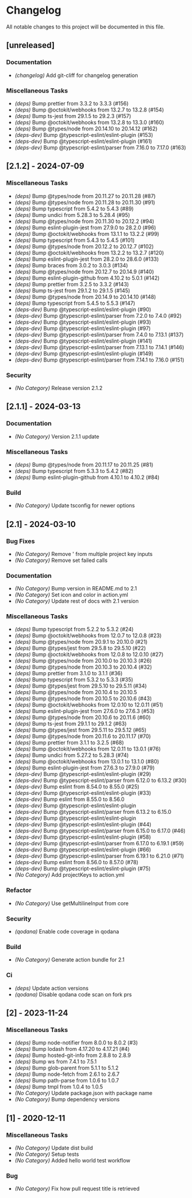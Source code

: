 # Changelog

All notable changes to this project will be documented in this file.

## [unreleased]

### Documentation

- *(changelog)* Add git-cliff for changelog generation


### Miscellaneous Tasks

- *(deps)* Bump prettier from 3.3.2 to 3.3.3 (#156)
- *(deps)* Bump @octokit/webhooks from 13.2.7 to 13.2.8 (#154)
- *(deps)* Bump ts-jest from 29.1.5 to 29.2.3 (#157)
- *(deps)* Bump @octokit/webhooks from 13.2.8 to 13.3.0 (#160)
- *(deps)* Bump @types/node from 20.14.10 to 20.14.12 (#162)
- *(deps-dev)* Bump @typescript-eslint/eslint-plugin (#153)
- *(deps-dev)* Bump @typescript-eslint/eslint-plugin (#161)
- *(deps-dev)* Bump @typescript-eslint/parser from 7.16.0 to 7.17.0 (#163)


## [2.1.2] - 2024-07-09

### Miscellaneous Tasks

- *(deps)* Bump @types/node from 20.11.27 to 20.11.28 (#87)
- *(deps)* Bump @types/node from 20.11.28 to 20.11.30 (#91)
- *(deps)* Bump typescript from 5.4.2 to 5.4.3 (#89)
- *(deps)* Bump undici from 5.28.3 to 5.28.4 (#95)
- *(deps)* Bump @types/node from 20.11.30 to 20.12.2 (#94)
- *(deps)* Bump eslint-plugin-jest from 27.9.0 to 28.2.0 (#96)
- *(deps)* Bump @octokit/webhooks from 13.1.1 to 13.2.2 (#99)
- *(deps)* Bump typescript from 5.4.3 to 5.4.5 (#101)
- *(deps)* Bump @types/node from 20.12.2 to 20.12.7 (#102)
- *(deps)* Bump @octokit/webhooks from 13.2.2 to 13.2.7 (#120)
- *(deps)* Bump eslint-plugin-jest from 28.2.0 to 28.6.0 (#133)
- *(deps)* Bump braces from 3.0.2 to 3.0.3 (#134)
- *(deps)* Bump @types/node from 20.12.7 to 20.14.9 (#140)
- *(deps)* Bump eslint-plugin-github from 4.10.2 to 5.0.1 (#142)
- *(deps)* Bump prettier from 3.2.5 to 3.3.2 (#143)
- *(deps)* Bump ts-jest from 29.1.2 to 29.1.5 (#145)
- *(deps)* Bump @types/node from 20.14.9 to 20.14.10 (#148)
- *(deps)* Bump typescript from 5.4.5 to 5.5.3 (#147)
- *(deps-dev)* Bump @typescript-eslint/eslint-plugin (#90)
- *(deps-dev)* Bump @typescript-eslint/parser from 7.2.0 to 7.4.0 (#92)
- *(deps-dev)* Bump @typescript-eslint/eslint-plugin (#93)
- *(deps-dev)* Bump @typescript-eslint/eslint-plugin (#97)
- *(deps-dev)* Bump @typescript-eslint/parser from 7.4.0 to 7.13.1 (#137)
- *(deps-dev)* Bump @typescript-eslint/eslint-plugin (#141)
- *(deps-dev)* Bump @typescript-eslint/parser from 7.13.1 to 7.14.1 (#146)
- *(deps-dev)* Bump @typescript-eslint/eslint-plugin (#149)
- *(deps-dev)* Bump @typescript-eslint/parser from 7.14.1 to 7.16.0 (#151)


### Security

- *(No Category)* Release version 2.1.2


## [2.1.1] - 2024-03-13

### Documentation

- *(No Category)* Version 2.1.1 update


### Miscellaneous Tasks

- *(deps)* Bump @types/node from 20.11.17 to 20.11.25 (#81)
- *(deps)* Bump typescript from 5.3.3 to 5.4.2 (#82)
- *(deps)* Bump eslint-plugin-github from 4.10.1 to 4.10.2 (#84)


### Build

- *(No Category)* Update tsconfig for newer options


## [2.1] - 2024-03-10

### Bug Fixes

- *(No Category)* Remove ' from multiple project key inputs
- *(No Category)* Remove set failed calls


### Documentation

- *(No Category)* Bump version in README.md to 2.1
- *(No Category)* Set icon and color in action.yml
- *(No Category)* Update rest of docs with 2.1 version


### Miscellaneous Tasks

- *(deps)* Bump typescript from 5.2.2 to 5.3.2 (#24)
- *(deps)* Bump @octokit/webhooks from 12.0.7 to 12.0.8 (#23)
- *(deps)* Bump @types/node from 20.9.1 to 20.10.0 (#21)
- *(deps)* Bump @types/jest from 29.5.8 to 29.5.10 (#22)
- *(deps)* Bump @octokit/webhooks from 12.0.8 to 12.0.10 (#27)
- *(deps)* Bump @types/node from 20.10.0 to 20.10.3 (#26)
- *(deps)* Bump @types/node from 20.10.3 to 20.10.4 (#32)
- *(deps)* Bump prettier from 3.1.0 to 3.1.1 (#36)
- *(deps)* Bump typescript from 5.3.2 to 5.3.3 (#35)
- *(deps)* Bump @types/jest from 29.5.10 to 29.5.11 (#34)
- *(deps)* Bump @types/node from 20.10.4 to 20.10.5
- *(deps)* Bump @types/node from 20.10.5 to 20.10.6 (#43)
- *(deps)* Bump @octokit/webhooks from 12.0.10 to 12.0.11 (#51)
- *(deps)* Bump eslint-plugin-jest from 27.6.0 to 27.6.3 (#53)
- *(deps)* Bump @types/node from 20.10.6 to 20.11.6 (#60)
- *(deps)* Bump ts-jest from 29.1.1 to 29.1.2 (#63)
- *(deps)* Bump @types/jest from 29.5.11 to 29.5.12 (#65)
- *(deps)* Bump @types/node from 20.11.6 to 20.11.17 (#70)
- *(deps)* Bump prettier from 3.1.1 to 3.2.5 (#68)
- *(deps)* Bump @octokit/webhooks from 12.0.11 to 13.0.1 (#76)
- *(deps)* Bump undici from 5.27.2 to 5.28.3 (#74)
- *(deps)* Bump @octokit/webhooks from 13.0.1 to 13.1.0 (#80)
- *(deps)* Bump eslint-plugin-jest from 27.6.3 to 27.9.0 (#79)
- *(deps-dev)* Bump @typescript-eslint/eslint-plugin (#29)
- *(deps-dev)* Bump @typescript-eslint/parser from 6.12.0 to 6.13.2 (#30)
- *(deps-dev)* Bump eslint from 8.54.0 to 8.55.0 (#25)
- *(deps-dev)* Bump @typescript-eslint/eslint-plugin (#33)
- *(deps-dev)* Bump eslint from 8.55.0 to 8.56.0
- *(deps-dev)* Bump @typescript-eslint/eslint-plugin
- *(deps-dev)* Bump @typescript-eslint/parser from 6.13.2 to 6.15.0
- *(deps-dev)* Bump @typescript-eslint/eslint-plugin
- *(deps-dev)* Bump @typescript-eslint/eslint-plugin (#44)
- *(deps-dev)* Bump @typescript-eslint/parser from 6.15.0 to 6.17.0 (#46)
- *(deps-dev)* Bump @typescript-eslint/eslint-plugin (#58)
- *(deps-dev)* Bump @typescript-eslint/parser from 6.17.0 to 6.19.1 (#59)
- *(deps-dev)* Bump @typescript-eslint/eslint-plugin (#66)
- *(deps-dev)* Bump @typescript-eslint/parser from 6.19.1 to 6.21.0 (#71)
- *(deps-dev)* Bump eslint from 8.56.0 to 8.57.0 (#78)
- *(deps-dev)* Bump @typescript-eslint/eslint-plugin (#75)
- *(No Category)* Add projectKeys to action.yml


### Refactor

- *(No Category)* Use getMultilineInput from core


### Security

- *(qodana)* Enable code coverage in qodana


### Build

- *(No Category)* Generate action bundle for 2.1


### Ci

- *(deps)* Update action versions
- *(qodana)* Disable qodana code scan on fork prs


## [2] - 2023-11-24

### Miscellaneous Tasks

- *(deps)* Bump node-notifier from 8.0.0 to 8.0.2 (#3)
- *(deps)* Bump lodash from 4.17.20 to 4.17.21 (#4)
- *(deps)* Bump hosted-git-info from 2.8.8 to 2.8.9
- *(deps)* Bump ws from 7.4.1 to 7.5.1
- *(deps)* Bump glob-parent from 5.1.1 to 5.1.2
- *(deps)* Bump node-fetch from 2.6.1 to 2.6.7
- *(deps)* Bump path-parse from 1.0.6 to 1.0.7
- *(deps)* Bump tmpl from 1.0.4 to 1.0.5
- *(No Category)* Update package.json with package name
- *(No Category)* Bump dependency versions


## [1] - 2020-12-11

### Miscellaneous Tasks

- *(No Category)* Update dist build
- *(No Category)* Setup tests
- *(No Category)* Added hello world test workflow


### Bug

- *(No Category)* Fix how pull request title is retrieved


<!-- generated by git-cliff -->
